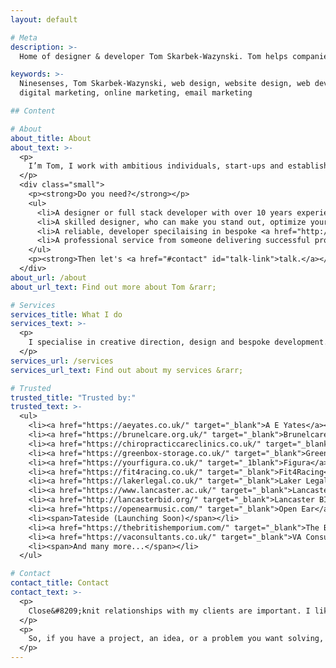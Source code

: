 ```yaml
---
layout: default

# Meta
description: >-
  Home of designer & developer Tom Skarbek-Wazynski. Tom helps companies look their best and make their products exceptional to use.

keywords: >-
  Ninesenses, Tom Skarbek-Wazynski, web design, website design, web development, branding,
  digital marketing, online marketing, email marketing

## Content

# About
about_title: About
about_text: >-
  <p>
    I’m Tom, I work with ambitious individuals, start‑ups and established businesses. Planning, designing and building bespoke websites, digital products to help them thrive.
  </p>
  <div class="small">
    <p><strong>Do you need?</strong></p>
    <ul>
      <li>A designer or full stack developer with over 10 years experience</li>
      <li>A skilled designer, who can make you stand out, optimize your website/product's user experience, engagement, and usability.</li>
      <li>A reliable, developer specilaising in bespoke <a href="http://wordpress.org" target="_blank">Wordpress</a>, <a href="http://woocommerce.com" target="_blank">Woocommerce</a>, <a href="https://jamstack.org/what-is-jamstack/" target="_blank">Jamstack</a> or <a href="https://rubyonrails.org/" target="_blank">Ruby on Rails</a> developments.</li>
      <li>A professional service from someone delivering successful projects form start ups and small companies to large and global businesses?</li>
    </ul>
    <p><strong>Then let's <a href="#contact" id="talk-link">talk.</a></strong></p>
  </div>
about_url: /about
about_url_text: Find out more about Tom &rarr;

# Services
services_title: What I do
services_text: >-
  <p>
    I specialise in creative direction, design and bespoke development. Helping companies look their best and make their websites & products exceptional to use.
  </p>
services_url: /services
services_url_text: Find out about my services &rarr;

# Trusted
trusted_title: "Trusted by:"
trusted_text: >-
  <ul>
    <li><a href="https://aeyates.co.uk/" target="_blank">A E Yates</a></li>
    <li><a href="https://brunelcare.org.uk/" target="_blank">Brunelcare</a></li>
    <li><a href="https://chiropracticcareclinics.co.uk/" target="_blank">Chiropractic Care Clinics</a></li>
    <li><a href="https://greenbox-storage.co.uk/" target="_blank">Green Box Storage</a></li>
    <li><a href="https://yourfigura.co.uk/" target="_1blank">Figura</a></li>
    <li><a href="https://fit4racing.co.uk/" target="_blank">Fit4Racing</a></li>
    <li><a href="https://lakerlegal.co.uk/" target="_blank">Laker Legal</a></li>
    <li><a href="https://www.lancaster.ac.uk/" target="_blank">Lancaster University</a></li>
    <li><a href="http://lancasterbid.org/" target="_blank">Lancaster BID</a></li>
    <li><a href="https://openearmusic.com/" target="_blank">Open Ear</a></li>
    <li><span>Tateside (Launching Soon)</span></li>
    <li><a href="https://thebritishemporium.com/" target="_blank">The British Emporium</a></li>
    <li><a href="https://vaconsultants.co.uk/" target="_blank">VA Consultants</a></li>
    <li><span>And many more...</span></li>
  </ul>

# Contact
contact_title: Contact
contact_text: >-
  <p>
    Close&#8209;knit relationships with my clients are important. I like to work with you to ensure that together we create the best possible solution for you and your customers.
  </p>
  <p>
    So, if you have a project, an idea, or a problem you want solving, please drop me an email or call for a chat.
  </p>
---
```

